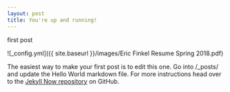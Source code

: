 ```yaml
---
layout: post
title: You're up and running!
---
```


first post

![_config.yml]({{ site.baseurl }}/images/Eric Finkel Resume Spring 2018.pdf)

The easiest way to make your first post is to edit this one. Go into /_posts/ and update the Hello World markdown file. For more instructions head over to the [Jekyll Now repository](https://github.com/barryclark/jekyll-now) on GitHub.
